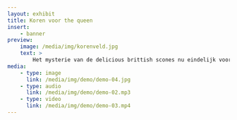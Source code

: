 ```yaml
---
layout: exhibit
title: Koren voor the queen
insert:
    - banner
preview: 
    image: /media/img/korenveld.jpg
    text: >
        Het mysterie van de delicious brittish scones nu eindelijk voor u onthuld.
media:
    - type: image
      link: /media/img/demo/demo-04.jpg
    - type: audio
      link: /media/img/demo/demo-02.mp3
    - type: video
      link: /media/img/demo/demo-03.mp4
---
```

